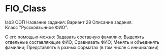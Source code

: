 # FIO_Class
lab3 ООП
Название задания:	Вариант 28
Описание задания:	
Класс "Русскоязычное ФИО".

С его помощью можно: 
Задавать составную фамилию; 
Выделять отдельные составляющие ФИО; 
Сравнивать ФИО; 
Менять и объединять фамилии; 
Представлять в разных форматах (в том числе с инициалами)
